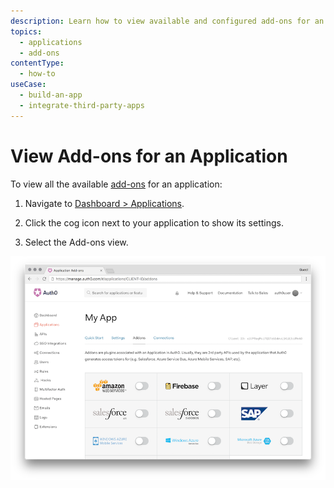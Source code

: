 ```yaml
---
description: Learn how to view available and configured add-ons for an application registered with Auth0.
topics:
  - applications
  - add-ons
contentType:
  - how-to
useCase:
  - build-an-app
  - integrate-third-party-apps
---
```


# View Add-ons for an Application

To view all the available [add-ons](/applications/concepts/add-ons) for an application:

1. Navigate to [Dashboard > Applications](${manage_url}/#/applications).

2. Click the cog icon next to your application to show its settings.

3. Select the Add-ons view.

![Application Addons List](/media/articles/applications/addons-dashboard-list.png)
